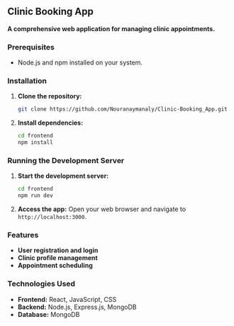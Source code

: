## Clinic Booking App

**A comprehensive web application for managing clinic appointments.**

### Prerequisites

* Node.js and npm installed on your system.

### Installation

1. **Clone the repository:**
   ```bash
   git clone https://github.com/Nouranaymanaly/Clinic-Booking_App.git
   ```
2. **Install dependencies:**
   ```bash
   cd frontend
   npm install
   ```

### Running the Development Server

1. **Start the development server:**
   ```bash
   cd frontend
   npm run dev
   ```
2. **Access the app:** Open your web browser and navigate to `http://localhost:3000`.

### Features

* **User registration and login**
* **Clinic profile management**
* **Appointment scheduling**


### Technologies Used

* **Frontend:** React, JavaScript, CSS
* **Backend:** Node.js, Express.js, MongoDB
* **Database:** MongoDB

